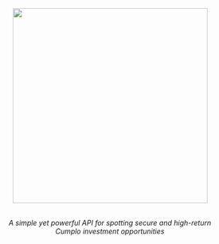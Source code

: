 <div align="center">
  <img src="https://github.com/cnsfeir/cumplo-spotter/assets/58790635/172f428f-fd64-467a-a082-29d4a72711f9" width="391"/>
</div>

<br>
<p align="center">
    <em>
      A simple yet powerful API for spotting secure and high-return <br> Cumplo investment opportunities
    </em>
</p>
<br>

